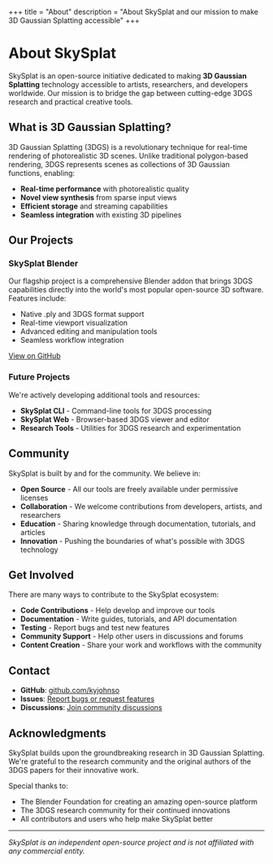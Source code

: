 +++
title = "About"
description = "About SkySplat and our mission to make 3D Gaussian Splatting accessible"
+++

# About SkySplat

SkySplat is an open-source initiative dedicated to making **3D Gaussian Splatting** technology accessible to artists, researchers, and developers worldwide. Our mission is to bridge the gap between cutting-edge 3DGS research and practical creative tools.

## What is 3D Gaussian Splatting?

3D Gaussian Splatting (3DGS) is a revolutionary technique for real-time rendering of photorealistic 3D scenes. Unlike traditional polygon-based rendering, 3DGS represents scenes as collections of 3D Gaussian functions, enabling:

- **Real-time performance** with photorealistic quality
- **Novel view synthesis** from sparse input views
- **Efficient storage** and streaming capabilities
- **Seamless integration** with existing 3D pipelines

## Our Projects

### SkySplat Blender
Our flagship project is a comprehensive Blender addon that brings 3DGS capabilities directly into the world's most popular open-source 3D software. Features include:

- Native .ply and 3DGS format support
- Real-time viewport visualization
- Advanced editing and manipulation tools
- Seamless workflow integration

[View on GitHub](https://github.com/kyjohnso/skysplat_blender)

### Future Projects
We're actively developing additional tools and resources:

- **SkySplat CLI** - Command-line tools for 3DGS processing
- **SkySplat Web** - Browser-based 3DGS viewer and editor
- **Research Tools** - Utilities for 3DGS research and experimentation

## Community

SkySplat is built by and for the community. We believe in:

- **Open Source** - All our tools are freely available under permissive licenses
- **Collaboration** - We welcome contributions from developers, artists, and researchers
- **Education** - Sharing knowledge through documentation, tutorials, and articles
- **Innovation** - Pushing the boundaries of what's possible with 3DGS technology

## Get Involved

There are many ways to contribute to the SkySplat ecosystem:

- **Code Contributions** - Help develop and improve our tools
- **Documentation** - Write guides, tutorials, and API documentation
- **Testing** - Report bugs and test new features
- **Community Support** - Help other users in discussions and forums
- **Content Creation** - Share your work and workflows with the community

## Contact

- **GitHub**: [github.com/kyjohnso](https://github.com/kyjohnso)
- **Issues**: [Report bugs or request features](https://github.com/kyjohnso/skysplat_blender/issues)
- **Discussions**: [Join community discussions](https://github.com/kyjohnso/skysplat_blender/discussions)

## Acknowledgments

SkySplat builds upon the groundbreaking research in 3D Gaussian Splatting. We're grateful to the research community and the original authors of the 3DGS papers for their innovative work.

Special thanks to:
- The Blender Foundation for creating an amazing open-source platform
- The 3DGS research community for their continued innovations
- All contributors and users who help make SkySplat better

---

*SkySplat is an independent open-source project and is not affiliated with any commercial entity.*